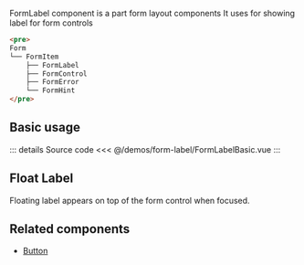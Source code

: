 FormLabel component is a part form layout components
It uses for showing label for form controls

```md
<pre>
Form
└── FormItem
    ├── FormLabel
    ├── FormControl
    ├── FormError
    └── FormHint
</pre>
```

## Basic usage

<FormLabelBasic />

::: details Source code
<<< @/demos/form-label/FormLabelBasic.vue
:::

## Float Label

Floating label appears on top of the form control when focused.

## Related components

- [Button](/components/button/button.doc)
